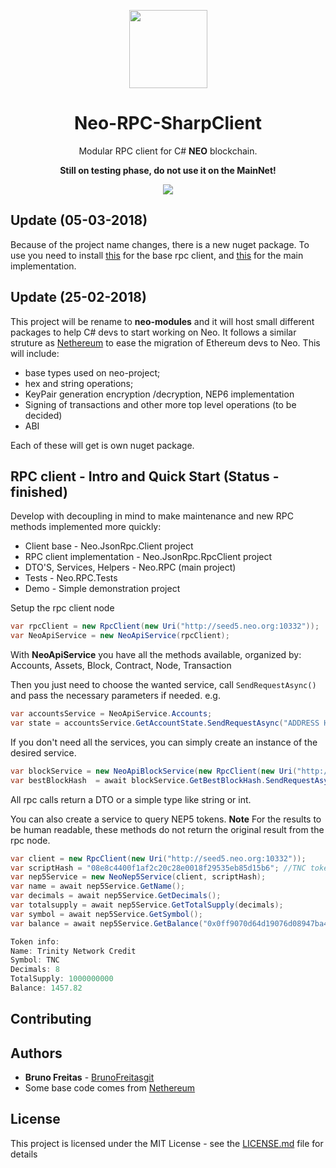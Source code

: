 <p align="center">
  <img
    src="http://res.cloudinary.com/vidsy/image/upload/v1503160820/CoZ_Icon_DARKBLUE_200x178px_oq0gxm.png"
    width="125px;">
</p>

<h1 align="center">Neo-RPC-SharpClient</h1>

<p align="center">
  Modular RPC client for C# <b>NEO</b> blockchain.
</p>

<p align="center">
  <b>Still on testing phase, do not use it on the MainNet!</b>
</p>
<p align="center">
<a href="https://www.nuget.org/packages/NeoModules.RPC">
    <img src="https://img.shields.io/badge/nuget-1.0.3-green.svg"></a>
</p>

## Update (05-03-2018)
Because of the project name changes, there is a new nuget package. To use you need to install [this](https://www.nuget.org/packages/NeoModules.JsonRpc.Client/) for the base rpc client, and [this](https://www.nuget.org/packages/NeoModules.RPC) for the main implementation.

## Update (25-02-2018)
This project will be rename to **neo-modules** and it will host small different packages to help C# devs to start working on Neo. It follows a similar struture as [Nethereum](https://github.com/Nethereum/Nethereum) to ease the migration of Ethereum devs to Neo. This will include: 
  * base types used on neo-project;
  * hex and string operations;
  * KeyPair generation encryption /decryption, NEP6 implementation
  * Signing of transactions and other more top level operations (to be decided)
  * ABI

Each of these will get is own nuget package.  
  


## RPC client - Intro and Quick Start (Status - finished)

Develop with decoupling in mind to make maintenance and new RPC methods implemented more quickly:

* Client base - Neo.JsonRpc.Client project
* RPC client implementation - Neo.JsonRpc.RpcClient project
* DTO'S, Services, Helpers - Neo.RPC (main project)
* Tests - Neo.RPC.Tests
* Demo - Simple demonstration project

Setup the rpc client node

```C#
var rpcClient = new RpcClient(new Uri("http://seed5.neo.org:10332"));
var NeoApiService = new NeoApiService(rpcClient);
```

With **NeoApiService** you have all the methods available, organized by:
Accounts,
Assets,
Block,
Contract,
Node,
Transaction

Then you just need to choose the wanted service, call ```SendRequestAsync()``` and pass the necessary parameters if needed.
e.g.

```C#
var accountsService = NeoApiService.Accounts;
var state = accountsService.GetAccountState.SendRequestAsync("ADDRESS HERE");
```

If you don't need all the services, you can simply create an instance of the desired service.

```C#
var blockService = new NeoApiBlockService(new RpcClient(new Uri("http://seed5.neo.org:10332")));
var bestBlockHash  = await blockService.GetBestBlockHash.SendRequestAsync();
```

All rpc calls return a DTO or a simple type like string or int.

You can also create a service to query NEP5 tokens. 
**Note** For the results to be human readable, these methods do not return the original result from the rpc node.

```C#
var client = new RpcClient(new Uri("http://seed5.neo.org:10332"));
var scriptHash = "08e8c4400f1af2c20c28e0018f29535eb85d15b6"; //TNC token
var nep5Service = new NeoNep5Service(client, scriptHash);
var name = await nep5Service.GetName();
var decimals = await nep5Service.GetDecimals();
var totalsupply = await nep5Service.GetTotalSupply(decimals);
var symbol = await nep5Service.GetSymbol();
var balance = await nep5Service.GetBalance("0x0ff9070d64d19076d08947ba4a82b72709f30baf", decimals);

Token info: 
Name: Trinity Network Credit 
Symbol: TNC 
Decimals: 8 
TotalSupply: 1000000000 
Balance: 1457.82
```

## Contributing


## Authors

* **Bruno Freitas** - [BrunoFreitasgit](https://github.com/BrunoFreitasgit)
* Some base code comes from [Nethereum](https://github.com/Nethereum/Nethereum)

## License

This project is licensed under the MIT License - see the [LICENSE.md](https://github.com/BrunoFreitasgit/Neo-RPC-SharpClient/blob/master/LICENSE) file for details
